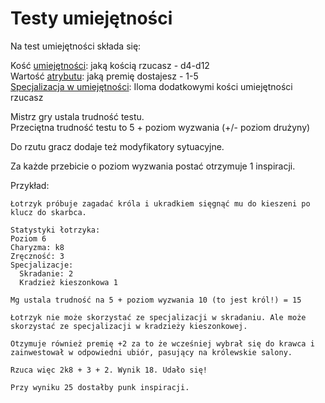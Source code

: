 # Testy umiejętności

Na test umiejętności składa się:

Kość [umiejętności](/docs/umiejetnosci.md): jaką kością rzucasz - d4-d12\
Wartość [atrybutu](/docs/atrybuty.md): jaką premię dostajesz - 1-5\
[Specjalizacja w umiejętności](/docs/specjalizacja-w-umiejetnosci.md): Iloma dodatkowymi kości umiejętności rzucasz

Mistrz gry ustala trudność testu.\
Przeciętna trudność testu to 5 + poziom wyzwania (+/- poziom drużyny)

Do rzutu gracz dodaje też modyfikatory sytuacyjne.

Za każde przebicie o poziom wyzwania postać otrzymuje 1 inspiracji.

Przykład:
```
Łotrzyk próbuje zagadać króla i ukradkiem sięgnąć mu do kieszeni po klucz do skarbca.

Statystyki łotrzyka:
Poziom 6
Charyzma: k8
Zręczność: 3
Specjalizacje:
  Skradanie: 2
  Kradzież kieszonkowa 1

Mg ustala trudność na 5 + poziom wyzwania 10 (to jest król!) = 15

Łotrzyk nie może skorzystać ze specjalizacji w skradaniu. Ale może skorzystać ze specjalizacji w kradzieży kieszonkowej.

Otzymuje również premię +2 za to że wcześniej wybrał się do krawca i zainwestował w odpowiedni ubiór, pasujący na królewskie salony.

Rzuca więc 2k8 + 3 + 2. Wynik 18. Udało się!

Przy wyniku 25 dostałby punk inspiracji.
```
